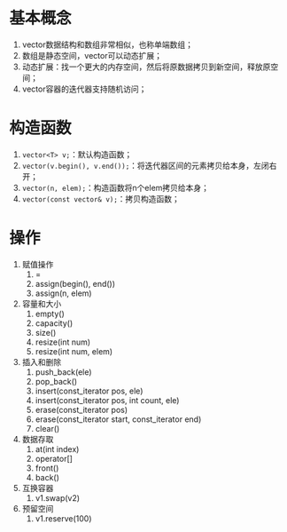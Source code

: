 

# 基本概念

1. vector数据结构和数组非常相似，也称单端数组；
2. 数组是静态空间，vector可以动态扩展；
3. 动态扩展：找一个更大的内存空间，然后将原数据拷贝到新空间，释放原空间；
4. vector容器的迭代器支持随机访问；


# 构造函数

1. `vector<T> v;`：默认构造函数；
2. `vector(v.begin(), v.end());`：将迭代器区间的元素拷贝给本身，左闭右开；
3. `vector(n, elem);`：构造函数将n个elem拷贝给本身；
4. `vector(const vector& v);`：拷贝构造函数；


# 操作

1. 赋值操作
   1. =
   2. assign(begin(), end())
   3. assign(n, elem)
2. 容量和大小
   1. empty()
   2. capacity()
   3. size()
   4. resize(int num)
   5. resize(int num, elem)
3. 插入和删除
   1. push_back(ele)
   2. pop_back()
   3. insert(const_iterator pos, ele)
   4. insert(const_iterator pos, int count, ele)
   5. erase(const_iterator pos)
   6. erase(const_iterator start, const_iterator end)
   7. clear()
4. 数据存取
   1. at(int index)
   2. operator[]
   3. front()
   4. back()
5. 互换容器
   1. v1.swap(v2)
6. 预留空间
   1. v1.reserve(100)
